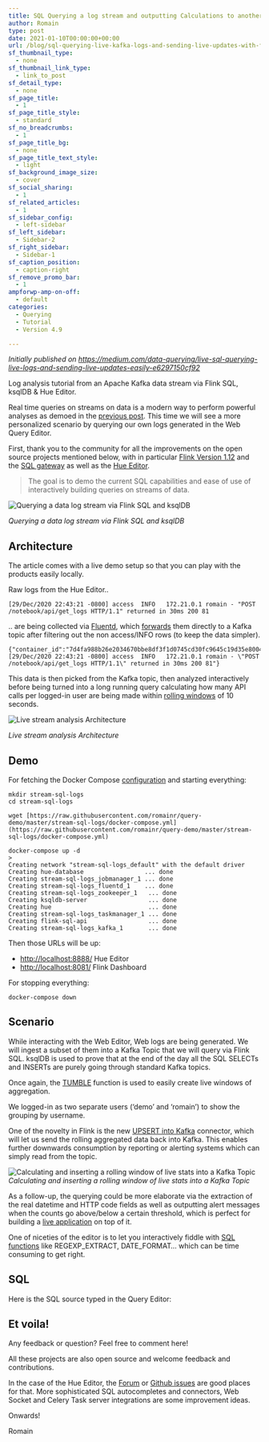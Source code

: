 ```yaml
---
title: SQL Querying a log stream and outputting Calculations to another stream
author: Romain
type: post
date: 2021-01-10T00:00:00+00:00
url: /blog/sql-querying-live-kafka-logs-and-sending-live-updates-with-flink-sql/
sf_thumbnail_type:
  - none
sf_thumbnail_link_type:
  - link_to_post
sf_detail_type:
  - none
sf_page_title:
  - 1
sf_page_title_style:
  - standard
sf_no_breadcrumbs:
  - 1
sf_page_title_bg:
  - none
sf_page_title_text_style:
  - light
sf_background_image_size:
  - cover
sf_social_sharing:
  - 1
sf_related_articles:
  - 1
sf_sidebar_config:
  - left-sidebar
sf_left_sidebar:
  - Sidebar-2
sf_right_sidebar:
  - Sidebar-1
sf_caption_position:
  - caption-right
sf_remove_promo_bar:
  - 1
ampforwp-amp-on-off:
  - default
categories:
  - Querying
  - Tutorial
  - Version 4.9

---
```


*Initially published on https://medium.com/data-querying/live-sql-querying-live-logs-and-sending-live-updates-easily-e6297150cf92*

Log analysis tutorial from an Apache Kafka data stream via Flink SQL, ksqlDB & Hue Editor.

Real time queries on streams on data is a modern way to perform powerful analyses as demoed in the [previous post](https://medium.com/data-querying/how-to-easily-query-live-streams-of-data-with-kafka-and-flink-sql-7fa80731e9bd). This time we will see a more personalized scenario by querying our own logs generated in the Web Query Editor.

First, thank you to the community for all the improvements on the open source projects mentioned below, with in particular [Flink Version 1.12](https://flink.apache.org/news/2020/12/10/release-1.12.0.html) and the [SQL gateway](https://github.com/ververica/flink-sql-gateway/) as well as the [Hue Editor](http://gethue.com/).
> The goal is to demo the current SQL capabilities and ease of use of interactively building queries on streams of data.

![Querying a data log stream via Flink SQL and ksqlDB](https://cdn-images-1.medium.com/max/3690/1*968GTr1dtA1zfKTCVk-V9A.gif)

*Querying a data log stream via Flink SQL and ksqlDB*

## Architecture

The article comes with a live demo setup so that you can play with the products easily locally.

Raw logs from the Hue Editor..

    [29/Dec/2020 22:43:21 -0800] access  INFO   172.21.0.1 romain - "POST /notebook/api/get_logs HTTP/1.1" returned in 30ms 200 81

.. are being collected via [Fluentd](https://www.fluentd.org/), which [forwards](https://docs.fluentd.org/output/kafka) them directly to a Kafka topic after filtering out the non access/INFO rows (to keep the data simpler).

    {"container_id":"7d4fa988b26e2034670bbe8df3f1d0745cd30fc9645c19d35e8004e7fcf8c71d","container_name":"/hue","source":"stdout","log":"[29/Dec/2020 22:43:21 -0800] access  INFO   172.21.0.1 romain - \"POST /notebook/api/get_logs HTTP/1.1\" returned in 30ms 200 81"}

This data is then picked from the Kafka topic, then analyzed interactively before being turned into a long running query calculating how many API calls per logged-in user are being made within [rolling windows](https://ci.apache.org/projects/flink/flink-docs-release-1.12/concepts/timely-stream-processing.html#windowing) of 10 seconds.

![Live stream analysis Architecture](https://cdn-images-1.medium.com/max/2000/1*AdoZQxikyBixQSCOUwiRpg.png)

*Live stream analysis Architecture*

## Demo

For fetching the Docker Compose [configuration](https://raw.githubusercontent.com/romainr/query-demo/master/stream-sql-logs/docker-compose.yml) and starting everything:

    mkdir stream-sql-logs
    cd stream-sql-logs

    wget [https://raw.githubusercontent.com/romainr/query-demo/master/stream-sql-logs/docker-compose.yml](https://raw.githubusercontent.com/romainr/query-demo/master/stream-sql-logs/docker-compose.yml)

    docker-compose up -d
    >
    Creating network "stream-sql-logs_default" with the default driver
    Creating hue-database                 ... done
    Creating stream-sql-logs_jobmanager_1 ... done
    Creating stream-sql-logs_fluentd_1    ... done
    Creating stream-sql-logs_zookeeper_1   ... done
    Creating ksqldb-server                 ... done
    Creating hue                           ... done
    Creating stream-sql-logs_taskmanager_1 ... done
    Creating flink-sql-api                 ... done
    Creating stream-sql-logs_kafka_1       ... done

Then those URLs will be up:

* [http://localhost:8888/](http://localhost:8888/) Hue Editor
* [http://localhost:8081/](http://localhost:8081/) Flink Dashboard

For stopping everything:

    docker-compose down

## Scenario

While interacting with the Web Editor, Web logs are being generated. We will ingest a subset of them into a Kafka Topic that we will query via Flink SQL. ksqlDB is used to prove that at the end of the day all the SQL SELECTs and INSERTs are purely going through standard Kafka topics.

Once again, the [TUMBLE](https://ci.apache.org/projects/flink/flink-docs-release-1.12/dev/table/sql/queries.html#group-windows) function is used to easily create live windows of aggregation.

We logged-in as two separate users (‘demo’ and ‘romain’) to show the grouping by username.

One of the novelty in Flink is the new [UPSERT into Kafka](https://ci.apache.org/projects/flink/flink-docs-release-1.12/dev/table/connectors/upsert-kafka.html#key-and-value-formats) connector, which will let us send the rolling aggregated data back into Kafka. This enables further downwards consumption by reporting or alerting systems which can simply read from the topic.

![Calculating and inserting a rolling window of live stats into a Kafka Topic](https://cdn-images-1.medium.com/max/3296/1*G1nW-KMRFrWl7g6MTcCYiA.png)*Calculating and inserting a rolling window of live stats into a Kafka Topic*

As a follow-up, the querying could be more elaborate via the extraction of the real datetime and HTTP code fields as well as outputting alert messages when the counts go above/below a certain threshold, which is perfect for building a [live application](https://flink.apache.org/2020/07/28/flink-sql-demo-building-e2e-streaming-application.html) on top of it.

One of niceties of the editor is to let you interactively fiddle with [SQL functions](https://ci.apache.org/projects/flink/flink-docs-release-1.12/dev/table/functions/systemFunctions.html) like REGEXP_EXTRACT, DATE_FORMAT… which can be time consuming to get right.

## SQL

Here is the SQL source typed in the Query Editor:

<script src="https://gist.github.com/romainr/dc5087f26c3bcaf90906b83c489f2413.js"></script>

<script src="https://gist.github.com/romainr/fff457cd69d7328cce8652e93f555692.js"></script>

## Et voila!

Any feedback or question? Feel free to comment here!

All these projects are also open source and welcome feedback and contributions.

In the case of the Hue Editor, the [Forum](https://discourse.gethue.com/) or [Github issues](https://github.com/cloudera/hue/issues) are good places for that. More sophisticated SQL autocompletes and connectors, Web Socket and Celery Task server integrations are some improvement ideas.

Onwards!

Romain
